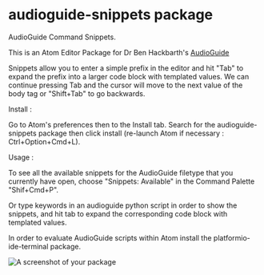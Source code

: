 # audioguide-snippets package

AudioGuide Command Snippets.

This is an Atom Editor Package for Dr Ben Hackbarth's [AudioGuide]((https://forum.ircam.fr/projects/detail/audioguide/))

Snippets allow you to enter a simple prefix in the editor and hit "Tab" to expand the prefix into a larger code block with templated values. We can continue pressing Tab and the cursor will move to the next value of the body tag or "Shift+Tab" to go backwards.

Install :

Go to Atom's preferences then to the Install tab.
Search for the audioguide-snippets package then click install (re-launch Atom if necessary : Ctrl+Option+Cmd+L).

Usage :

To see all the available snippets for the AudioGuide filetype that you currently have open, choose "Snippets: Available" in the Command Palette "Shif+Cmd+P".

Or type keywords in an audioguide python script in order to show the snippets,
and hit tab to expand the corresponding code block with templated values.   


In order to evaluate AudioGuide scripts within Atom install the platformio-ide-terminal package.



![A screenshot of your package](https://github.com/nadirB/audioguide-snippets/blob/master/audioguide-snippets-screen.gif)
